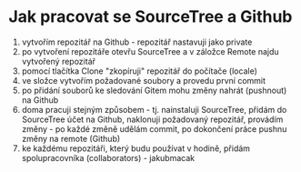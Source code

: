 # Jak pracovat se SourceTree a Github

1. vytvořím repozitář na Github - repozitář nastavuji jako private
2. po vytvoření repozitáře otevřu SourceTree a v záložce Remote najdu vytvořený repozitář
3. pomocí tlačítka Clone "zkopíruji" repozitář do počítače (locale)
4. ve složce vytvořím požadované soubory a provedu první commit
5. po přidání souborů ke sledování Gitem mohu změny nahrát (pushnout) na Github
6. doma pracuji stejným způsobem - tj. nainstaluji SourceTree, přidám do SourceTree účet na Github, naklonuji požadovaný repozitář, provádím změny - po každé změně udělám commit, po dokončení práce pushnu změny na remote (Github)
7. ke každému repozitáři, který budu používat v hodině, přidám spolupracovníka (collaborators) - jakubmacak
